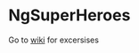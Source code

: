 # NgSuperHeroes

Go to [wiki](https://github.com/codettero/JavaScript-Superheroes/wiki) for excersises
